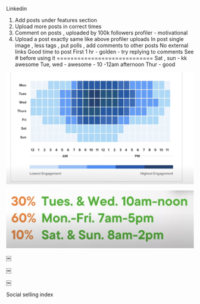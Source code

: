 Linkedin

1. Add posts under features section
2. Upload more posts in correct times
3. Comment on posts , uploaded by 100k followers profiler - motivational 
4. Upload a post exactly same like above profiler uploads
In post single image ,
 less tags , 
put polls , 
add comments to other posts 
No external links
Good time to post 
First 1 hr - golden - try replying to comments
See # before using it
============================
Sat , sun - kk  awesome
Tue, wed - awesome - 10 -12am afternoon
Thur - good

![alt text](<Pasted Graphic.png>)

![alt text](<Tues. & Wed. 10am-noon.png>)


￼

￼

￼

Social selling index





